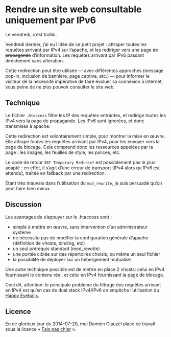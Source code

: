 Rendre un site web consultable uniquement par IPv6
==================================================

Le vendredi, c’est trolldi.

Vendredi dernier, j’ai eu l’idée de ce petit projet : attraper toutes les requêtes arrivant par IPv4 sur l’apache, et les rediriger vers une page ~~de propagande~~ d’information. Les requêtes arrivant par IPv6 passant directement sans altération.

Cette redirection peut être utilisée — avec différentes approches (message pop-in, inclusion de bannière, page captive, etc.) — pour informer le visiteur de la nécessité impérative de faire évoluer sa connexion à internet, sous peine de ne plus pouvoir consulter le site web.

Technique
---------

Le fichier `.htaccess` filtre les IP des requêtes entrantes, et redirige toutes les IPv4 vers la page de propagande. Les IPv6 sont ignorées, et donc transmises à apache.

Cette redirection est volontairement simple, pour montrer la mise en œuvre. Elle attrape *toutes* les requêtes arrivant par IPv4, pour les envoyer vers la page de blocage. Cela comprend donc les ressources appelées par la page : les images, les feuilles de style, les polices, etc.

Le code de retour `307 Temporary Redirect` est possiblement pas le plus adapté : en effet, il s’agit d’une erreur de transport (IPv4 alors qu’IPv6 est attendu), traitée en fallback par une redirection.

Étant très mauvais dans l’utilisation du `mod_rewrite`, je suis persuadé qu’on peut faire bien mieux.

Discussion
----------

Les avantages de s’appuyer sur le .htaccess sont :

* simple à mettre en œuvre, sans intervention d’un administrateur système
* ne nécessite pas de modifier la configuration générale d’apache (définition de vhosts, binding, etc)
* un seul prérequis standard (mod_rewrite)
* une portée ciblée sur des répertoires choisis, ou même un seul fichier
* la possibilité de déployer sur un hébergement mutualisé

Une autre technique possible est de mettre en place 2 vhosts: celui en IPv4 fournissant le contenu réel, et celui en IPv4 fournissant la page de blocage.

Ceci dit, attention: le principale problème du filtrage des requêtes arrivant en IPv4 est qu’en cas de dual stack IPv4/IPv6 on empêche l’utilisation du [Happy Eyeballs](https://en.wikipedia.org/wiki/Happy_Eyeballs).

Licence
-------

En ce glorieux jour du 2014-07-20, moi Damien Clauzel place ce travail sous la licence « [Fais pas chier](https://clauzel.eu/FPC/) ».
